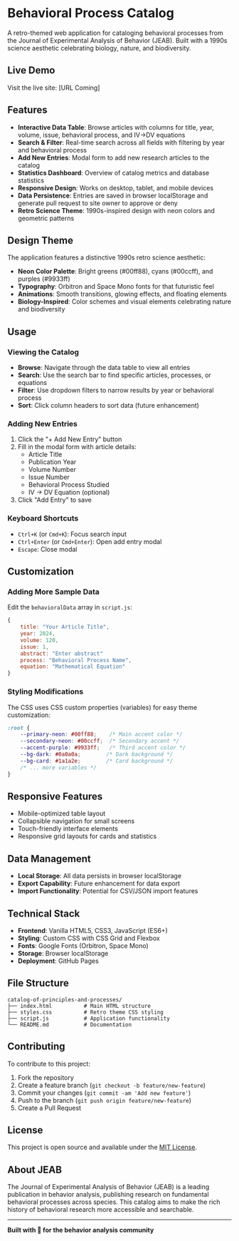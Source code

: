 # Behavioral Process Catalog

A retro-themed web application for cataloging behavioral processes from the Journal of Experimental Analysis of Behavior (JEAB). Built with a 1990s science aesthetic celebrating biology, nature, and biodiversity.

## Live Demo

Visit the live site: [URL Coming]

## Features

- **Interactive Data Table**: Browse articles with columns for title, year, volume, issue, behavioral process, and IV→DV equations
- **Search & Filter**: Real-time search across all fields with filtering by year and behavioral process
- **Add New Entries**: Modal form to add new research articles to the catalog
- **Statistics Dashboard**: Overview of catalog metrics and database statistics
- **Responsive Design**: Works on desktop, tablet, and mobile devices
- **Data Persistence**: Entries are saved in browser localStorage and generate pull request to site owner to approve or deny
- **Retro Science Theme**: 1990s-inspired design with neon colors and geometric patterns

## Design Theme

The application features a distinctive 1990s retro science aesthetic:
- **Neon Color Palette**: Bright greens (#00ff88), cyans (#00ccff), and purples (#9933ff)
- **Typography**: Orbitron and Space Mono fonts for that futuristic feel
- **Animations**: Smooth transitions, glowing effects, and floating elements
- **Biology-Inspired**: Color schemes and visual elements celebrating nature and biodiversity


## Usage

### Viewing the Catalog
- **Browse**: Navigate through the data table to view all entries
- **Search**: Use the search bar to find specific articles, processes, or equations
- **Filter**: Use dropdown filters to narrow results by year or behavioral process
- **Sort**: Click column headers to sort data (future enhancement)

### Adding New Entries
1. Click the "+ Add New Entry" button
2. Fill in the modal form with article details:
   - Article Title
   - Publication Year
   - Volume Number
   - Issue Number
   - Behavioral Process Studied
   - IV → DV Equation (optional)
3. Click "Add Entry" to save

### Keyboard Shortcuts
- `Ctrl+K` (or `Cmd+K`): Focus search input
- `Ctrl+Enter` (or `Cmd+Enter`): Open add entry modal
- `Escape`: Close modal

## Customization

### Adding More Sample Data
Edit the `behavioralData` array in `script.js`:

```javascript
{
    title: "Your Article Title",
    year: 2024,
    volume: 120,
    issue: 1,
    abstract: "Enter abstract"
    process: "Behavioral Process Name",
    equation: "Mathematical Equation"
}
```

### Styling Modifications
The CSS uses CSS custom properties (variables) for easy theme customization:

```css
:root {
    --primary-neon: #00ff88;    /* Main accent color */
    --secondary-neon: #00ccff;  /* Secondary accent */
    --accent-purple: #9933ff;   /* Third accent color */
    --bg-dark: #0a0a0a;        /* Dark background */
    --bg-card: #1a1a2e;        /* Card background */
    /* ... more variables */
}
```

## Responsive Features

- Mobile-optimized table layout
- Collapsible navigation for small screens
- Touch-friendly interface elements
- Responsive grid layouts for cards and statistics

## Data Management

- **Local Storage**: All data persists in browser localStorage
- **Export Capability**: Future enhancement for data export
- **Import Functionality**: Potential for CSV/JSON import features

## Technical Stack

- **Frontend**: Vanilla HTML5, CSS3, JavaScript (ES6+)
- **Styling**: Custom CSS with CSS Grid and Flexbox
- **Fonts**: Google Fonts (Orbitron, Space Mono)
- **Storage**: Browser localStorage
- **Deployment**: GitHub Pages

## File Structure

```
catalog-of-principles-and-processes/
├── index.html          # Main HTML structure
├── styles.css          # Retro theme CSS styling
├── script.js           # Application functionality
└── README.md           # Documentation
```

## Contributing

To contribute to this project:

1. Fork the repository
2. Create a feature branch (`git checkout -b feature/new-feature`)
3. Commit your changes (`git commit -am 'Add new feature'`)
4. Push to the branch (`git push origin feature/new-feature`)
5. Create a Pull Request

## License

This project is open source and available under the [MIT License](LICENSE).

## About JEAB

The Journal of Experimental Analysis of Behavior (JEAB) is a leading publication in behavior analysis, publishing research on fundamental behavioral processes across species. This catalog aims to make the rich history of behavioral research more accessible and searchable.

---

**Built with 💚 for the behavior analysis community**
